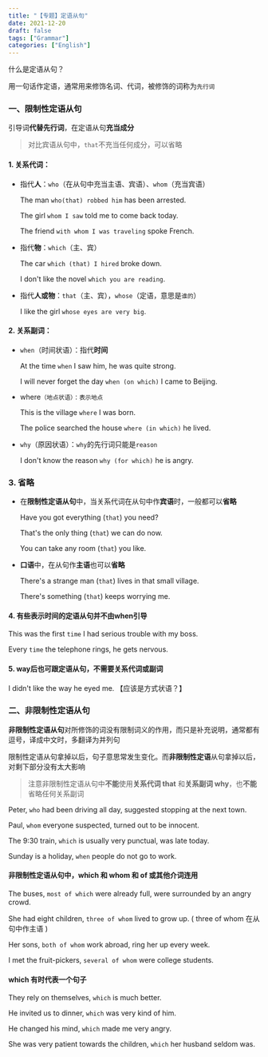 ```yaml
---
title: "【专题】定语从句"
date: 2021-12-20
draft: false
tags: ["Grammar"]
categories: ["English"]
---
```




什么是定语从句？

用一句话作定语，通常用来修饰名词、代词，被修饰的词称为`先行词`

### 一、限制性定语从句

引导词**代替先行词**，在定语从句**充当成分**

> 对比宾语从句中，`that`不充当任何成分，可以省略

#### 1. 关系代词：

- 指代**人**：`who`（在从句中充当主语、宾语）、`whom`（充当宾语）

  The man `who(that) robbed him` has been arrested.

  The girl `whom I saw` told me to come back today.

  The friend `with whom I was traveling` spoke French.

- 指代**物**：`which`（主、宾）

  The car `which (that) I hired` broke down.

  I don't like the novel `which you are reading`.

- 指代**人或物**：`that`（主、宾），`whose`（定语，意思是`谁的`）

  I like the girl `whose eyes are very big`.

#### 2. 关系副词：

- `when`（时间状语）：指代**时间**

  At the time `when` I saw him, he was quite strong.

  I will never forget the day `when (on which)` I came to Beijing.

- where`（地点状语）：表示地点`

  This is the village `where` I was born.

  The police searched the house `where (in which)` he lived.

- `why`（原因状语）：`why`的先行词只能是`reason`

  I don't know the reason `why (for which)` he is angry.

### 3. 省略

- 在**限制性定语从句**中，当关系代词在从句中作**宾语**时，一般都可以**省略**

  Have you got everything (`that`) you need?

  That's the only thing (`that`) we can do now.

  You can take any room (`that`) you like.

- **口语**中，在从句作**主语**也可以**省略**

  There's a strange man (`that`) lives in that small village.

  There's something (`that`) keeps worrying me.

#### 4. 有些表示时间的定语从句并不由when引导

This was the first `time` I had serious trouble with my boss.

Every `time` the telephone rings, he gets nervous.

#### 5. way后也可跟定语从句，不需要关系代词或副词

I didn't like the way he eyed me. 【应该是方式状语？】

### 二、非限制性定语从句

**非限制性定语从句**对所修饰的词没有限制词义的作用，而只是补充说明，通常都有逗号，译成中文时，多翻译为并列句

限制性定语从句拿掉以后，句子意思常发生变化。而**非限制性定语**从句拿掉以后，对剩下部分没有太大影响

> 注意非限制性定语从句中**不能**使用**关系代词 that** 和**关系副词 why**，也**不能**省略任何关系副词

Peter, `who` had been driving all day, suggested stopping at the next town.

Paul, `whom` everyone suspected, turned out to be innocent.

The 9:30 train, `which` is usually very punctual, was late today.

Sunday is a holiday, `when` people do not go to work.

#### 非限制性定语从句中，which 和 whom 和 of 或其他介词连用

The buses, `most of which` were already full, were surrounded by an angry crowd.

She had eight children, `three of whom` lived to grow up. ( three of whom 在从句中作主语 )

Her sons, `both of whom` work abroad, ring her up every week. 

I met the fruit-pickers, `several of whom` were college students.

#### which 有时代表一个句子

They rely on themselves, `which` is much better.

He invited us to dinner, `which` was very kind of him.

He changed his mind, `which` made me very angry.

She was very patient towards the children, `which` her husband seldom was. 

